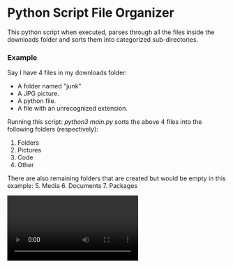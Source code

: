 # Python Script File Organizer
This python script when executed, parses through all the files inside the downloads folder and sorts them into categorized sub-directories.

### Example
Say I have 4 files in my downloads folder:
- A folder named "junk"
- A JPG picture.
- A python file.
- A file with an unrecognized extension.

Running this script: *python3 main.py* sorts the above 4 files into the following folders (respectively):
1. Folders
2. Pictures
3. Code
4. Other

There are also remaining folders that are created but would be empty in this example:
5. Media
6. Documents
7. Packages

![Demo](fileOrganizer/demo.mov)